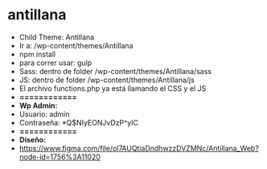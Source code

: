 # antillana
* Child Theme: Antillana
* Ir a: /wp-content/themes/Antillana
* npm install
* para correr usar: gulp
* Sass: dentro de folder /wp-content/themes/Antillana/sass
* JS:  dentro de folder /wp-content/themes/Antillana/js
* El archivo functions.php ya está llamando el CSS y el JS
* **============**
* **Wp Admin:**
* Usuario: admin
* Contraseña: *Q$NIyEONJvDzP^ylC
* **============**
* **Diseño:** 
* https://www.figma.com/file/ol7AUQtiaDndhwzzDVZMNc/Antillana_Web?node-id=1756%3A11020